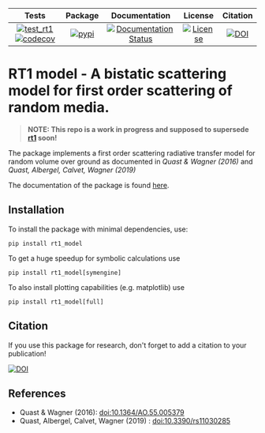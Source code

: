   
| Tests | Package | Documentation | License | Citation |
|:-:|:-:|:-:|:-:|:-:|
| [![test_rt1](https://github.com/TUW-GEO/rt1_model/actions/workflows/test_rt1.yml/badge.svg)](https://github.com/TUW-GEO/rt1_model/actions/workflows/test_rt1.yml)  [![codecov](https://codecov.io/gh/TUW-GEO/rt1_model/graph/badge.svg?token=UhC7x15MER)](https://codecov.io/gh/TUW-GEO/rt1_model) | [![pypi](https://img.shields.io/pypi/v/rt1_model)](https://pypi.org/project/rt1_model/) | [![Documentation Status](https://readthedocs.org/projects/rt1-model/badge/?version=latest)](https://rt1-model.readthedocs.io/en/latest/?badge=latest) | [![License](https://img.shields.io/badge/License-Apache_2.0-blue.svg)]([https://opensource.org/licenses/Apache-2.0](https://github.com/TUW-GEO/rt1_model/blob/master/LICENSE)) | [![DOI](https://zenodo.org/badge/709842988.svg)](https://zenodo.org/doi/10.5281/zenodo.10198659) |

# RT1 model - A bistatic scattering model for first order scattering of random media.

> **NOTE: This repo is a work in progress and supposed to supersede [rt1](https://github.com/TUW-GEO/rt1) soon!**

The package implements a first order scattering radiative transfer model
for random volume over ground as documented in *Quast & Wagner (2016)* and
*Quast, Albergel, Calvet, Wagner (2019)*


The documentation of the package is found [here](https://rt1-model.readthedocs.io).

## Installation
To install the package with minimal dependencies, use:
```
pip install rt1_model
```
To get a huge speedup for symbolic calculations use
```
pip install rt1_model[symengine]
```
To also install plotting capabilities (e.g. matplotlib) use
```
pip install rt1_model[full]
```

## Citation
If you use this package for research, don't forget to add a citation to your publication!

[![DOI](https://zenodo.org/badge/709842988.svg)](https://zenodo.org/doi/10.5281/zenodo.10198659)

## References
* Quast & Wagner (2016): [doi:10.1364/AO.55.005379](https://doi.org/10.1364/AO.55.005379)
* Quast, Albergel, Calvet, Wagner (2019) : [doi:10.3390/rs11030285](https://doi.org/10.3390/rs11030285)
